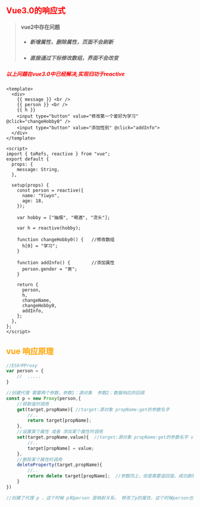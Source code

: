 ## <font color='red'>Vue3.0的响应式</font>



> #### vue2中存在问题
>
> - ##### 新增属性，删除属性，页面不会刷新
>
> - ##### 直接通过下标修改数组，界面不会改变

##### <font color='red'>以上问题在vue3.0中已经解决,实现归功于reactive</font>

```vue
<template>
  <div>
    {{ message }} <br />
    {{ person }} <br />
    {{ h }}
    <input type="button" value="修改第一个爱好为学习" @click="changeHobby0" />
    <input type="button" value="添加性别" @click="addInfo">
  </div>
</template>

<script>
import { toRefs, reactive } from "vue";
export default {
  props: {
    message: String,
  },

  setup(props) {
    const person = reactive({
      name: "Yiwyn",
      age: 18,
    });

    var hobby = ["抽烟", "喝酒", "烫头"];

    var h = reactive(hobby);

    function changeHobby0() {   //修改数组
      h[0] = "学习";
    }

    function addInfo() {		//添加属性
      person.gender = "男";
    }

    return {
      person,
      h,
      changeName,
      changeHobby0,
      addInfo,
    };
  },
};
</script>

```







## <font color='orange'>vue 响应原理</font>



```javascript
//ES6中Proxy
var person = {
	//  .....  
}

//创建代理 需要两个参数，参数1：源对象  参数2：数据响应的回调
const p = new Proxy(person,{
    //获取值时调用
    get(target,propName){ //target:源对象 propName:get的参数名字   
        //..
        return target[propName];
    },
    //设置某个属性 或者 添加某个属性时调用 
    set(target,propName,value){  //target:源对象 propName:get的参数名字 value:设置的值
        //..
        target[propName] = value;
    },
    //删除某个属性时调用
    deleteProperty(target,propName){
        //..
        return delete target[propName];  //参数同上，但是需要返回值，成功删除则返回true 失败则false
    }
})  

//创建了代理 p ，这个时候 p和person 是映射关系， 修改了p的属性，这个时候person也会响应的被修改 
```

​	